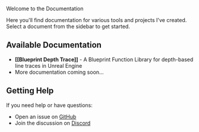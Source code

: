 Welcome to the Documentation

Here you'll find documentation for various tools and projects I've created. Select a document from the sidebar to get started.

## Available Documentation

- **[[Blueprint Depth Trace]]** - A Blueprint Function Library for depth-based line traces in Unreal Engine
- More documentation coming soon...

## Getting Help

If you need help or have questions:
- Open an issue on [GitHub](https://github.com/Litruv)
- Join the discussion on [Discord](https://discord.gg/b8ctQBaaax)
